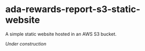 # ada-rewards-report-s3-static-website

A simple static website hosted in an AWS S3 bucket.

_Under construction_